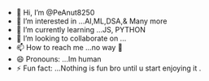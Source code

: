 - 👋 Hi, I’m @PeAnut8250
- 👀 I’m interested in ...AI,ML,DSA,& Many more 
- 🌱 I’m currently learning ...JS, PYTHON 
- 💞️ I’m looking to collaborate on ...
- 📫 How to reach me ...no way 🙂
- 😄 Pronouns: ...Im human 
- ⚡ Fun fact: ...Nothing is fun bro until u start enjoying it .

<!---
PeAnut8250/PeAnut8250 is a ✨ special ✨ repository because its `README.md` (this file) appears on your GitHub profile.
You can click the Preview link to take a look at your changes.
--->

